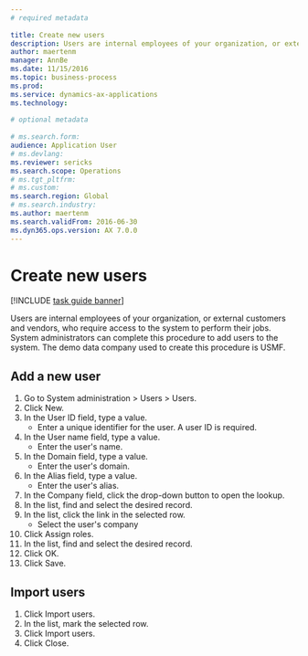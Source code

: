 ```yaml
--- 
# required metadata 
 
title: Create new users
description: Users are internal employees of your organization, or external customers and vendors, who require access to the system to perform their jobs. 
author: maertenm
manager: AnnBe 
ms.date: 11/15/2016
ms.topic: business-process 
ms.prod:  
ms.service: dynamics-ax-applications 
ms.technology:  
 
# optional metadata 
 
# ms.search.form:   
audience: Application User 
# ms.devlang:  
ms.reviewer: sericks
ms.search.scope: Operations 
# ms.tgt_pltfrm:  
# ms.custom:  
ms.search.region: Global
# ms.search.industry: 
ms.author: maertenm
ms.search.validFrom: 2016-06-30 
ms.dyn365.ops.version: AX 7.0.0 
---
```

# Create new users

[!INCLUDE [task guide banner](../../includes/task-guide-banner.md)]

Users are internal employees of your organization, or external customers and vendors, who require access to the system to perform their jobs. System administrators can complete this procedure to add users to the system. The demo data company used to create this procedure is USMF. 


## Add a new user
1. Go to System administration > Users > Users.
2. Click New.
3. In the User ID field, type a value.
    * Enter a unique identifier for the user. A user ID is required.  
4. In the User name field, type a value.
    * Enter the user's name.  
5. In the Domain field, type a value.
    * Enter the user's domain.  
6. In the Alias field, type a value.
    * Enter the user's alias.  
7. In the Company field, click the drop-down button to open the lookup.
8. In the list, find and select the desired record.
9. In the list, click the link in the selected row.
    * Select the user's company  
10. Click Assign roles.
11. In the list, find and select the desired record.
12. Click OK.
13. Click Save.

## Import users
1. Click Import users.
2. In the list, mark the selected row.
3. Click Import users.
4. Click Close.

